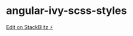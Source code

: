 # angular-ivy-scss-styles

[Edit on StackBlitz ⚡️](https://stackblitz.com/edit/angular-ivy-scss-styles)